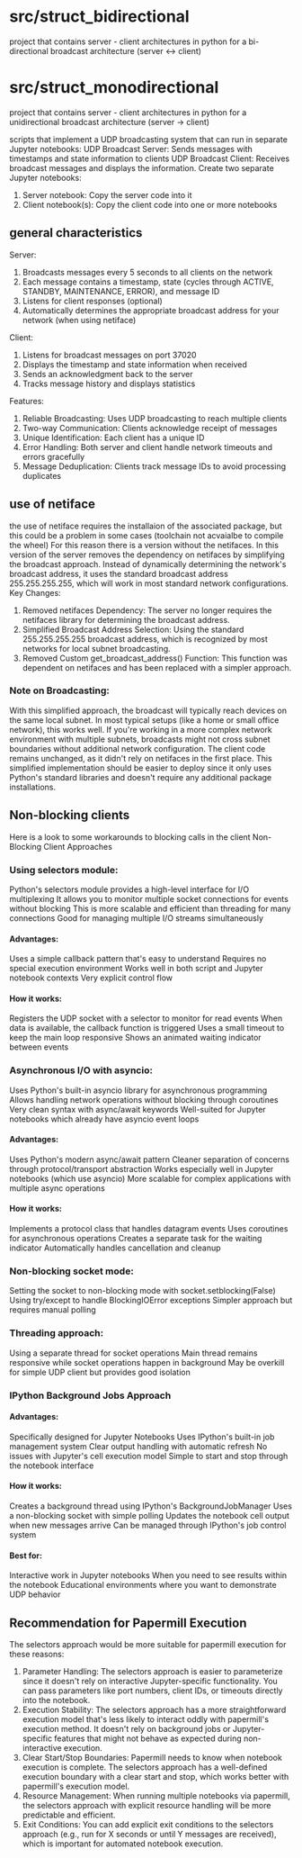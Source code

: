 # src/struct_bidirectional
project that contains server - client architectures in python for a bi-directional broadcast architecture (server <-> client)


# src/struct_monodirectional 
project that contains server - client architectures in python for a unidirectional broadcast architecture (server -> client) 

scripts that implement a UDP broadcasting system that can run in separate Jupyter notebooks: UDP Broadcast Server: Sends messages with timestamps and state information to clients UDP Broadcast Client: Receives broadcast messages and displays the information. Create two separate Jupyter notebooks:

1. Server notebook: Copy the server code into it
2. Client notebook(s): Copy the client code into one or more notebooks

## general characteristics
Server:

1. Broadcasts messages every 5 seconds to all clients on the network
2. Each message contains a timestamp, state (cycles through ACTIVE, STANDBY, MAINTENANCE, ERROR), and message ID
3. Listens for client responses (optional)
4. Automatically determines the appropriate broadcast address for your network (when using netiface)

Client:

1. Listens for broadcast messages on port 37020
2. Displays the timestamp and state information when received
3. Sends an acknowledgment back to the server
4. Tracks message history and displays statistics

Features:

1. Reliable Broadcasting: Uses UDP broadcasting to reach multiple clients
2. Two-way Communication: Clients acknowledge receipt of messages
3. Unique Identification: Each client has a unique ID
4. Error Handling: Both server and client handle network timeouts and errors gracefully
5. Message Deduplication: Clients track message IDs to avoid processing duplicates

## use of netiface
the use of netiface requires the installaion of the associated package, but this could be a problem in some cases (toolchain not acvaialbe to compile the wheel)
For this reason there is a version without the netifaces. In this version of the server removes the dependency on netifaces by simplifying the broadcast approach. Instead of dynamically determining the network's broadcast address, it uses the standard broadcast address 255.255.255.255, which will work in most standard network configurations. 
Key Changes:
1. Removed netifaces Dependency: The server no longer requires the netifaces library for determining the broadcast address.
2. Simplified Broadcast Address Selection: Using the standard 255.255.255.255 broadcast address, which is recognized by most networks for local subnet broadcasting.
2. Removed Custom get_broadcast_address() Function: This function was dependent on netifaces and has been replaced with a simpler approach.

### Note on Broadcasting:
With this simplified approach, the broadcast will typically reach devices on the same local subnet. In most typical setups (like a home or small office network), this works well. If you're working in a more complex network environment with multiple subnets, broadcasts might not cross subnet boundaries without additional network configuration.
The client code remains unchanged, as it didn't rely on netifaces in the first place.
This simplified implementation should be easier to deploy since it only uses Python's standard libraries and doesn't require any additional package installations.

## Non-blocking clients
Here is a look to some workarounds to blocking calls in the client
Non-Blocking Client Approaches

### Using selectors module:
Python's selectors module provides a high-level interface for I/O multiplexing
It allows you to monitor multiple socket connections for events without blocking
This is more scalable and efficient than threading for many connections
Good for managing multiple I/O streams simultaneously
#### Advantages:
Uses a simple callback pattern that's easy to understand
Requires no special execution environment
Works well in both script and Jupyter notebook contexts
Very explicit control flow
#### How it works:
Registers the UDP socket with a selector to monitor for read events
When data is available, the callback function is triggered
Uses a small timeout to keep the main loop responsive
Shows an animated waiting indicator between events

### Asynchronous I/O with asyncio:
Uses Python's built-in asyncio library for asynchronous programming
Allows handling network operations without blocking through coroutines
Very clean syntax with async/await keywords
Well-suited for Jupyter notebooks which already have asyncio event loops
#### Advantages:
Uses Python's modern async/await pattern
Cleaner separation of concerns through protocol/transport abstraction
Works especially well in Jupyter notebooks (which use asyncio)
More scalable for complex applications with multiple async operations
#### How it works:
Implements a protocol class that handles datagram events
Uses coroutines for asynchronous operations
Creates a separate task for the waiting indicator
Automatically handles cancellation and cleanup

### Non-blocking socket mode:
Setting the socket to non-blocking mode with socket.setblocking(False)
Using try/except to handle BlockingIOError exceptions
Simpler approach but requires manual polling
### Threading approach:
Using a separate thread for socket operations
Main thread remains responsive while socket operations happen in background
May be overkill for simple UDP client but provides good isolation

### IPython Background Jobs Approach
#### Advantages:
Specifically designed for Jupyter Notebooks
Uses IPython's built-in job management system
Clear output handling with automatic refresh
No issues with Jupyter's cell execution model
Simple to start and stop through the notebook interface
#### How it works:
Creates a background thread using IPython's BackgroundJobManager
Uses a non-blocking socket with simple polling
Updates the notebook cell output when new messages arrive
Can be managed through IPython's job control system
#### Best for:
Interactive work in Jupyter notebooks
When you need to see results within the notebook
Educational environments where you want to demonstrate UDP behavior
## Recommendation for Papermill Execution
The selectors approach would be more suitable for papermill execution for these reasons:
1. Parameter Handling: The selectors approach is easier to parameterize since it doesn't rely on interactive Jupyter-specific functionality. You can pass parameters like port numbers, client IDs, or timeouts directly into the notebook.
2. Execution Stability: The selectors approach has a more straightforward execution model that's less likely to interact oddly with papermill's execution method. It doesn't rely on background jobs or Jupyter-specific features that might not behave as expected during non-interactive execution.
3. Clear Start/Stop Boundaries: Papermill needs to know when notebook execution is complete. The selectors approach has a well-defined execution boundary with a clear start and stop, which works better with papermill's execution model.
4. Resource Management: When running multiple notebooks via papermill, the selectors approach with explicit resource handling will be more predictable and efficient.
5. Exit Conditions: You can add explicit exit conditions to the selectors approach (e.g., run for X seconds or until Y messages are received), which is important for automated notebook execution.